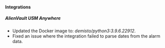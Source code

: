 #### Integrations
##### AlienVault USM Anywhere
- Updated the Docker image to: *demisto/python3:3.9.6.22912*.
- Fixed an issue where the integration failed to parse dates from the alarm data.
